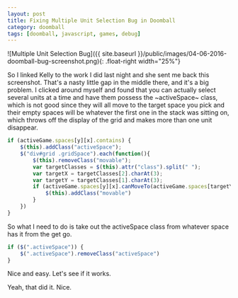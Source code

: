 ```yaml
---
layout: post
title: Fixing Multiple Unit Selection Bug in Doomball
category: doomball
tags: [doomball, javascript, games, debug]
---
```


![Multiple Unit Selection Bug]({{ site.baseurl }}/public/images/04-06-2016-doomball-bug-screenshot.png){: .float-right width="25%"}

So I linked Kelly to the work I did last night and she sent me back this screenshot. That's a nasty little gap in the middle there, and it's a big problem. I clicked around myself and found that you can actually select several units at a time and have them possess the ~activeSpace~ class, which is not good since they will all move to the target space you pick and their empty spaces will be whatever the first one in the stack was sitting on, which throws off the display of the grid and makes more than one unit disappear.

~~~javascript
if (activeGame.spaces[y][x].contains) {
	$(this).addClass("activeSpace");
	$("div#grid .gridSpace").each(function(){
		$(this).removeClass("movable");
		var targetClasses = $(this).attr("class").split(" ");
		var targetX = targetClasses[2].charAt(3);
		var targetY = targetClasses[1].charAt(3);
		if (activeGame.spaces[y][x].canMoveTo(activeGame.spaces[targetY][targetX])) {
			$(this).addClass("movable")
		}
	})
}
~~~		

So what I need to do is take out the activeSpace class from whatever space has it from the get go. 

~~~javascript
if ($(".activeSpace")) {
	$(".activeSpace").removeClass("activeSpace")
}
~~~

Nice and easy. Let's see if it works.

Yeah, that did it. Nice.